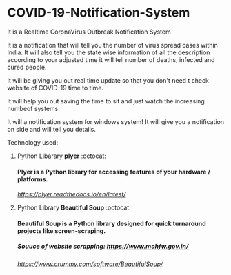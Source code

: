 # COVID-19-Notification-System
It is a Realtime CoronaVirus Outbreak Notification System 

It is a notification that will tell you the number of virus spread cases within India. It will also tell you the state wise information of all the description according to your adjusted time it will tell number of deaths, infected and cured people.

It will be giving you out real time update so that you don't need t check website of COVID-19 time to time.

It will help you out saving the time to sit and just watch the increasing numbeof systems. 

It will a notification system for windows system! It will give you a notification on side and will tell you details.

Technology used: 
1. Python Libarary **plyer**  :octocat:
   #### Plyer is a Python library for accessing features of your hardware / platforms. 
   *https://plyer.readthedocs.io/en/latest/*

2. Python Library **Beautiful Soup** :octocat:
   #### Beautiful Soup is a Python library designed for quick turnaround projects like screen-scraping.
   ##### Souuce of website scrapping: https://www.mohfw.gov.in/
   *https://www.crummy.com/software/BeautifulSoup/*
